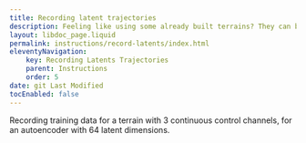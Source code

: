 ```yaml
---
title: Recording latent trajectories
description: Feeling like using some already built terrains? They can be used as presets.
layout: libdoc_page.liquid
permalink: instructions/record-latents/index.html
eleventyNavigation:
    key: Recording Latents Trajectories
    parent: Instructions
    order: 5
date: git Last Modified
tocEnabled: false
---
```



Recording training data for a terrain with 3 continuous control channels, for an autoencoder with 64 latent dimensions.


